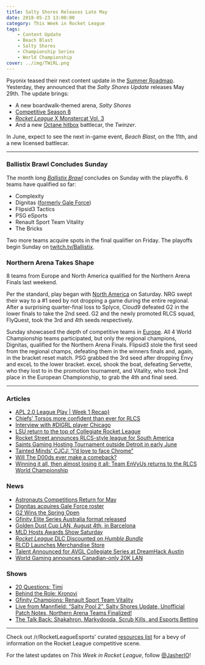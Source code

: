 ```yaml
---
title: Salty Shores Releases Late May
date: 2018-05-23 13:00:00
category: This Week in Rocket League
tags:
    - Content Update
    - Beach Blast
    - Salty Shores
    - Championship Series
    - World Championship
cover: ../img/TWiRL.png
---
```


Psyonix teased their next content update in the [Summer Roadmap](https://www.rocketleague.com/news/rocket-league-roadmap-summer-2018/). Yesterday, they announced that the _Salty Shores Update_ releases May 29th. The update brings:

-   A new boardwalk-themed arena, _Salty Shores_
-   [Competitive Season 8](https://www.rocketleague.com/news/season-7-rewards-preview-season-8-details/)
-   [_Rocket League_ X Monstercat Vol. 3](https://twitter.com/Monstercat/status/993912208814784512)
-   And a new [Octane hitbox](https://twitter.com/RocketLeague/status/998960756027674625) battlecar, the _Twinzer_.

In June, expect to see the next in-game event, _Beach Blast_, on the 11th, and a new licensed battlecar.

---

### Ballistix Brawl Concludes Sunday

The month long [_Ballistix Brawl_](https://smash.gg/tournament/ballistix-brawl-rocket-league/events) concludes on Sunday with the playoffs. 6 teams have qualified so far:

-   Complexity
-   Dignitas ([formerly Gale Force](https://twitter.com/TeamDignitas/status/998945908225081345))
-   Flipsid3 Tactics
-   PSG eSports
-   Renault Sport Team Vitality
-   The Bricks

Two more teams acquire spots in the final qualifier on Friday. The playoffs begin Sunday on [twitch.tv/Ballistix](https://twitch.tv/Ballistix).

### Northern Arena Takes Shape

8 teams from Europe and North America qualified for the Northern Arena Finals last weekend.

Per the standard, play began with [North America](https://www.reddit.com/r/RocketLeagueEsports/comments/8klxma/narli_2_na_regionals_informationmatch_thread/) on Saturday. NRG swept their way to a #1 seed by not dropping a game during the entire regional. After a surprising quarter-final loss to Splyce, Cloud9 defeated G2 in the lower finals to take the 2nd seed. G2 and the newly promoted RLCS squad, FlyQuest, took the 3rd and 4th seeds respectively.

Sunday showcased the depth of competitive teams in [Europe](https://www.reddit.com/r/RocketLeagueEsports/comments/8kt2np/narli_2_eu_regionals_informationmatch_thread/). All 4 World Championship teams participated, but only the regional champions, Dignitas, qualified for the Northern Arena Finals. Flipsid3 stole the first seed from the regional champs, defeating them in the winners finals and, again, in the bracket reset match. PSG grabbed the 3rd seed after dropping Envy and exceL to the lower bracket. exceL shook the boat, defeating Servette, who they lost to in the promotion tournament, and Vitality, who took 2nd place in the European Championship, to grab the 4th and final seed.

---

### Articles

-   [APL 2.0 League Play | Week 1 Recap}](http://1neesports.com/articles/news/rocket-league/17/apl-2.0-league-play-week-1-recap)
-   [Chiefs’ Torsos more confident than ever for RLCS](https://armchairallamericans.com/chiefs-torsos-more-confident-than-ever-for-rlcs/)
-   [Interview with #DIGRL player Chicago](http://team-dignitas.net/articles/news/rocket-league/12488/interview-with-digrl-player-chicago)
-   [LSU return to the top of Collegiate Rocket League](https://armchairallamericans.com/lsu-return-to-the-top-of-collegiate-rocket-league/)
-   [Rocket Street announces RLCS-style league for South America](https://www.rocketstreet.gg/register)
-   [Saints Gaming Hosting Tournament outside Detroit in early June](https://smash.gg/tournament/saints-gaming-live-2018/details)
-   [Tainted Minds’ CJCJ: “I’d love to face Chrome”](http://rocketeers.gg/interview-tainted-minds-cjcj-rlcs-finals-oce-region-london/)
-   [Will The D00ds ever make a comeback?](http://rocketeers.gg/interview-with-joro-the-d00ds-comeback-rlrs-rlrs/)
-   [Winning it all, then almost losing it all: Team EnVyUs returns to the RLCS World Championship](http://rocketeers.gg/team-envyus-rocket-league-interview/)

### News

-   [Astronauts Competitions Return for May](https://twitter.com/TeamBeyondnet/status/997211207823224834)
-   [Dignitas acquires Gale Force roster](https://twitter.com/TeamDignitas/status/998945908225081345)
-   [G2 Wins the Spring Open](https://worldgaming.com/events/RocketLeagueCC/?utm_source=twitter&utm_campaign=rocketleaguecc&utm_content=cisco)
-   [Gfinity Elite Series Australia format released](https://octane.gg/news/gfinity-elite-series-australia-format-released/)
-   [Golden Dust Cup LAN, August 4th, in Barcelona](https://twitter.com/GoldenDustCup/status/999046249859944448)
-   [MLD Hosts Awards Show Saturday](https://twitter.com/MLDoubles/status/998690612865101831)
-   [_Rocket League_ DLC Discounted on _Humble Bundle_](https://twitter.com/humble/status/999071216676810759)
-   [RLCD Launches Merchandise Store](https://twitter.com/CoachingDiscord/status/997500665403502592)
-   [Talent Announced for AVGL Collegiate Series at DreamHack Austin](https://twitter.com/AVGLofficial/status/997641753753767937)
-   [World Gaming announces Canadian-only 20K LAN](https://worldgaming.com/events/RocketLeagueCC/)

### Shows

-   [20 Questions: Timi](https://www.youtube.com/watch?v=cSdlg36Gyew)
-   [Behind the Role: Kronovi](https://www.youtube.com/watch?v=_cGvjsbdrjA)
-   [Gfinity Champions: Renault Sport Team Vitality](https://www.youtube.com/watch?v=QBVtV4545JQ)
-   [Live from Mannfield: “Salty Pool 2”, Salty Shores Update, Unofficial Patch Notes, Northern Arena Teams Finalized!](http://www.lfmannfield.com/episodes/2018/5/22/ep-112-salty-pool-2-salty-shores-update-unofficial-patch-notes-northern-arena-teams-finalized)
-   [The Talk Back: Shakahron, Markydooda, Scrub Kills, and Esports Betting](https://www.youtube.com/watch?v=T9HtZnaB09E)

---

Check out /r/RocketLeagueEsports' curated [resources list](https://www.reddit.com/r/RocketLeagueEsports/wiki/links) for a bevy of information on the Rocket League competitive scene.

For the latest updates on _This Week in Rocket League_, follow [@JasherIO](https://twitter.com/JasherIO)!
